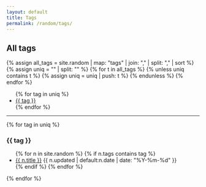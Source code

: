 ```yaml
---
layout: default
title: Tags
permalink: /random/tags/
---
```


<h2>All tags</h2>
{% assign all_tags = site.random | map: "tags" | join: "," | split: "," | sort %}
{% assign uniq = "" | split: "" %}
{% for t in all_tags %}
  {% unless uniq contains t %}
    {% assign uniq = uniq | push: t %}
  {% endunless %}
{% endfor %}

<ul class="tag-list">
{% for tag in uniq %}
  <li>
    <a href="#{{ tag | slugify }}">{{ tag }}</a>
  </li>
{% endfor %}
</ul>

<hr>

{% for tag in uniq %}
<h3 id="{{ tag | slugify }}">{{ tag }}</h3>
<ul class="notes">
  {% for n in site.random %}
    {% if n.tags contains tag %}
      <li><a href="{{ n.url }}">{{ n.title }}</a>
          <span class="note-date">{{ n.updated | default:n.date | date: "%Y-%m-%d" }}</span>
      </li>
    {% endif %}
  {% endfor %}
</ul>
{% endfor %}
